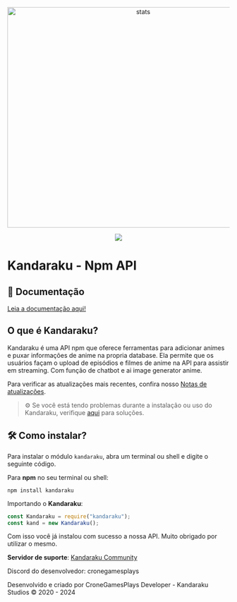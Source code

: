 <p align="center">
  <img src="https://cdn.discordapp.com/attachments/921914162475593809/1192151100338483282/images.jpg" width="600px" height="500px" alt="stats" align="center">
</p>
<p align="center">
  <a href="https://nodei.co/npm/kandaraku/"><img src="https://nodei.co/npm/kandaraku.png"></a>
</p>

# Kandaraku - Npm API

## 📃 Documentação

[Leia a documentação aqui!](https://kandaraku.gitbook.io/kandaraku-documentation/)

## O que é Kandaraku?

Kandaraku é uma API npm que oferece ferramentas para adicionar animes e puxar informações de anime na propria database. Ela permite que os usuários façam o upload de episódios e filmes de anime na API para assistir em streaming. Com função de chatbot e ai image generator anime.

Para verificar as atualizações mais recentes, confira nosso [Notas de atualizações](https://kandaraku.gitbook.io/kandaraku-documentation/introducao/bem-vindo/notas-de-atualizacoes-recentes).

> ⚙️ Se você está tendo problemas durante a instalação ou uso do Kandaraku, verifique [aqui](https://discord.gg/wV2WamExr5) para soluções.

## 🛠️ Como instalar?

Para instalar o módulo `kandaraku`, abra um terminal ou shell e digite o seguinte código.

Para **npm** no seu terminal ou shell:
```console
npm install kandaraku
```

Importando o **Kandaraku**:
```js
const Kandaraku = require("kandaraku");
const kand = new Kandaraku();
```

Com isso você já instalou com sucesso a nossa API. Muito obrigado por utilizar o mesmo.

**Servidor de suporte**: [Kandaraku Community](https://discord.gg/wV2WamExr5)

Discord do desenvolvedor: cronegamesplays

Desenvolvido e criado por CroneGamesPlays Developer - Kandaraku Studios © 2020 - 2024